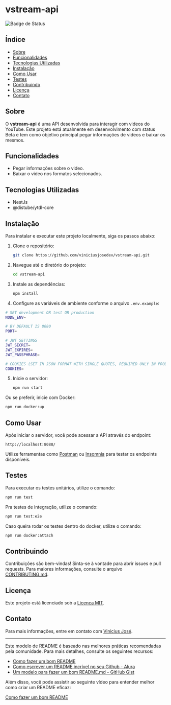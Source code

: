 # vstream-api

![Badge de Status](https://img.shields.io/badge/status-beta-blue)

## Índice

- [Sobre](#sobre)
- [Funcionalidades](#funcionalidades)
- [Tecnologias Utilizadas](#tecnologias-utilizadas)
- [Instalação](#instalação)
- [Como Usar](#como-usar)
- [Testes](#testes)
- [Contribuindo](#contribuindo)
- [Licença](#licença)
- [Contato](#contato)

## Sobre

O **vstream-api** é uma API desenvolvida para interagir com videos do YouTube. Este projeto está atualmente em desenvolvimento com status Beta e tem como objetivo principal pegar informações de videos e baixar os mesmos.

## Funcionalidades

- Pegar informações sobre o video. 
- Baixar o video nos formatos selecionados.

## Tecnologias Utilizadas

- NestJs
- @distube/ytdl-core

## Instalação

Para instalar e executar este projeto localmente, siga os passos abaixo:

1. Clone o repositório:
   ```bash
   git clone https://github.com/viniciusjosedev/vstream-api.git
   ```

2. Navegue até o diretório do projeto:
   ```bash
   cd vstream-api
   ```

3. Instale as dependências:
   ```bash
   npm install
   ```

4. Configure as variáveis de ambiente conforme o arquivo `.env.example`:

```bash
# SET development OR test OR production
NODE_ENV=

# BY DEFAULT IS 8080
PORT=

# JWT SETTINGS
JWT_SECRET=
JWT_EXPIRES=
JWT_PASSPHRASE=

# COOKIES (SET IN JSON FORMAT WITH SINGLE QUOTES, REQUIRED ONLY IN PRODUCTION)
COOKIES=
```

5. Inicie o servidor:
   ```bash
   npm run start
   ```
Ou se preferir, inicie com Docker:
```bash
npm run docker:up
```

## Como Usar

Após iniciar o servidor, você pode acessar a API através do endpoint:

```
http://localhost:8080/
```

Utilize ferramentas como [Postman](https://www.postman.com/) ou [Insomnia](https://insomnia.rest/) para testar os endpoints disponíveis.

## Testes

Para executar os testes unitários, utilize o comando:

```bash
npm run test
```

Pra testes de integração, utilize o comando:

```bash
npm run test:e2e
```

Caso queira rodar os testes dentro do docker, utilize o comando:

```bash
npm run docker:attach
```

## Contribuindo

Contribuições são bem-vindas! Sinta-se à vontade para abrir issues e pull requests. Para maiores informações, consulte o arquivo [CONTRIBUTING.md](CONTRIBUTING.md).

## Licença

Este projeto está licenciado sob a [Licença MIT](LICENSE).

## Contato

Para mais informações, entre em contato com [Vinicius José](mailto:viniciusjosedev@gmail.com).

---

Este modelo de README é baseado nas melhores práticas recomendadas pela comunidade. Para mais detalhes, consulte os seguintes recursos:

- [Como fazer um bom README](https://blog.rocketseat.com.br/como-fazer-um-bom-readme/)
- [Como escrever um README incrível no seu Github - Alura](https://www.alura.com.br/artigos/escrever-bom-readme)
- [Um modelo para fazer um bom README.md - GitHub Gist](https://gist.github.com/lohhans/f8da0b147550df3f96914d3797e9fb89)

Além disso, você pode assistir ao seguinte vídeo para entender melhor como criar um README eficaz:

[Como fazer um bom README](https://www.youtube.com/watch?v=k4Rsy8GbKE0&utm_source=chatgpt.com)
